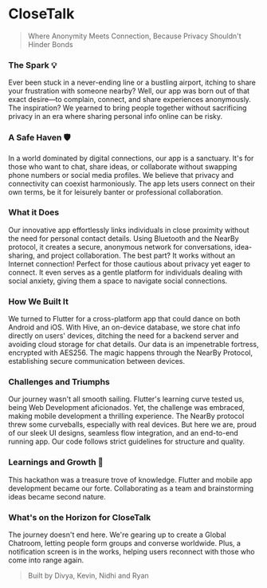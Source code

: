 # CloseTalk

> Where Anonymity Meets Connection, Because Privacy Shouldn't Hinder Bonds

### The Spark 💡

Ever been stuck in a never-ending line or a bustling airport, itching to share your frustration with someone nearby? Well, our app was born out of that exact desire—to complain, connect, and share experiences anonymously. The inspiration? We yearned to bring people together without sacrificing privacy in an era where sharing personal info online can be risky.

### A Safe Haven 🛡️

In a world dominated by digital connections, our app is a sanctuary. It's for those who want to chat, share ideas, or collaborate without swapping phone numbers or social media profiles. We believe that privacy and connectivity can coexist harmoniously. The app lets users connect on their own terms, be it for leisurely banter or professional collaboration.

### What it Does

Our innovative app effortlessly links individuals in close proximity without the need for personal contact details. Using Bluetooth and the NearBy protocol, it creates a secure, anonymous network for conversations, idea-sharing, and project collaboration. The best part? It works without an Internet connection! Perfect for those cautious about privacy yet eager to connect. It even serves as a gentle platform for individuals dealing with social anxiety, giving them a space to navigate social connections.

### How We Built It

We turned to Flutter for a cross-platform app that could dance on both Android and iOS. With Hive, an on-device database, we store chat info directly on users' devices, ditching the need for a backend server and avoiding cloud storage for chat details. Our data is an impenetrable fortress, encrypted with AES256. The magic happens through the NearBy Protocol, establishing secure communication between devices.

### Challenges and Triumphs

Our journey wasn't all smooth sailing. Flutter's learning curve tested us, being Web Development aficionados. Yet, the challenge was embraced, making mobile development a thrilling experience. The NearBy protocol threw some curveballs, especially with real devices. But here we are, proud of our sleek UI designs, seamless flow integration, and an end-to-end running app. Our code follows strict guidelines for structure and quality.

### Learnings and Growth 🚀

This hackathon was a treasure trove of knowledge. Flutter and mobile app development became our forte. Collaborating as a team and brainstorming ideas became second nature.

### What's on the Horizon for CloseTalk

The journey doesn't end here. We're gearing up to create a Global Chatroom, letting people form groups and converse worldwide. Plus, a notification screen is in the works, helping users reconnect with those who come into range again.

> Built by Divya, Kevin, Nidhi and Ryan
